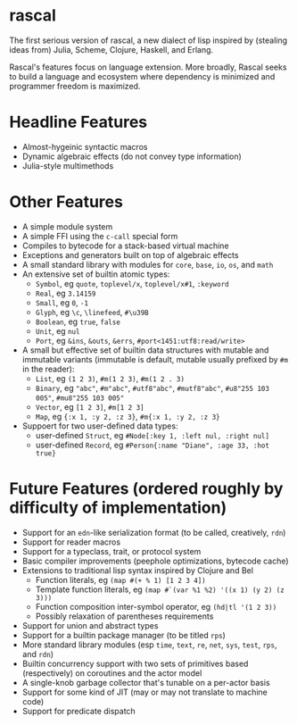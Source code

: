 # rascal
The first serious version of rascal, a new dialect of lisp inspired by (stealing ideas from) Julia, Scheme, Clojure, Haskell, and Erlang.

Rascal's features focus on language extension. More broadly, Rascal seeks to build a language and ecosystem where dependency is minimized and programmer freedom is maximized.

# Headline Features
* Almost-hygeinic syntactic macros
* Dynamic algebraic effects (do not convey type information)
* Julia-style multimethods

# Other Features
* A simple module system
* A simple FFI using the `c-call` special form
* Compiles to bytecode for a stack-based virtual machine
* Exceptions and generators built on top of algebraic effects
* A small standard library with modules for `core`, `base`, `io`, `os`, and `math`
* An extensive set of builtin atomic types:
    * `Symbol`, eg `quote`, `toplevel/x`, `toplevel/x#1`, `:keyword`
    * `Real`, eg `3.14159`
    * `Small`, eg `0`, `-1`
    * `Glyph`, eg `\c`, `\linefeed`, `#\u39B`
    * `Boolean`, eg `true`, `false`
    * `Unit`, eg `nul`
    * `Port`, eg `&ins`, `&outs`, `&errs`, `#port<1451:utf8:read/write>`
* A small but effective set of builtin data structures with mutable and immutable variants (immutable is default, mutable usually prefixed by `#m` in the reader):
    * `List`, eg `(1 2 3)`, `#m(1 2 3)`, `#m(1 2 . 3)`
    * `Binary`, eg `"abc"`, `#m"abc"`, `#utf8"abc"`, `#mutf8"abc"`, `#u8"255 103 005"`, `#mu8"255 103 005"`
    * `Vector`, eg `[1 2 3]`, `#m[1 2 3]`
    * `Map`, eg `{:x 1, :y 2, :z 3}`, `#m{:x 1, :y 2, :z 3}`
* Suppoert for two user-defined data types:
    * user-defined `Struct`, eg `#Node[:key 1, :left nul, :right nul]`
    * user-defined `Record`, eg `#Person{:name "Diane", :age 33, :hot true}`

# Future Features (ordered roughly by difficulty of implementation)
* Support for an `edn`-like serialization format (to be called, creatively, `rdn`)
* Support for reader macros
* Support for a typeclass, trait, or protocol system
* Basic compiler improvements (peephole optimizations, bytecode cache)
* Extensions to traditional lisp syntax inspired by Clojure and Bel
    * Function literals, eg `(map #(+ % 1) [1 2 3 4])`
    * Template function literals, eg ``(map #`(var %1 %2) '((x 1) (y 2) (z 3)))``
    * Function composition inter-symbol operator, eg `(hd|tl '(1 2 3))`
    * Possibly relaxation of parentheses requirements
* Support for union and abstract types
* Support for a builtin package manager (to be titled `rps`)
* More standard library modules (esp `time`, `text`, `re`, `net`, `sys`, `test`, `rps`, and `rdn`)
* Builtin concurrency support with two sets of primitives based (respectively) on coroutines and the actor model
* A single-knob garbage collector that's tunable on a per-actor basis
* Support for some kind of JIT (may or may not translate to machine code)
* Support for predicate dispatch


